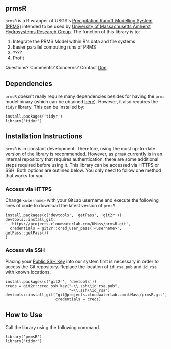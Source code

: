 prmsR
-----

`prmsR` is a R wrapper of USGS's [Precipitation Runoff Modelling System
(PRMS)](https://wwwbrr.cr.usgs.gov/projects/SW_MoWS/PRMS.html) intended
to be used by [University of Massachusetts Amherst Hydrosystems Research
Group](http://blogs.umass.edu/hydrosystems/). The function of this
library is to:

1.  Integrate the PRMS Model within R's data and file systems
2.  Easier parallel computing runs of PRMS
3.  ????
4.  Profit

Questions? Comments? Concerns? Contact [Don](mailto:donpark@umass.edu).

Dependencies
------------

`prmsR` doesn't really require many dependencies besides for having the
`prms` model binary (which can be obtained
[here](https://wwwbrr.cr.usgs.gov/projects/SW_MoWS/PRMS.html)). However,
it also requires the `tidyr` library. This can be installed by:

    install.packages('tidyr')
    library('tidyr')

Installation Instructions
-------------------------

`prmsR` is in constant development. Therefore, using the most up-to-date
version of the library is recommended. However, as `prmsR` currently is
in an internal repository that requires authentication, there are some
additional steps required before using it. This library can be accessed
via HTTPS or SSH. Both options are outlined below. You only need to
follow one method that works for you.

### Access via HTTPS

Change `<username>` with your GitLab username and execute the following
lines of code to download the latest version of `prmsR`.

    install.packages(c('devtools', 'getPass', 'git2r'))
    devtools::install_git(
      'https://projects.cloudwaterlab.com/UMass/prmsR.git', 
      credentials = git2r::cred_user_pass('<username>', getPass::getPass())
    )

### Access via SSH

Placing your [Public SSH
Key](https://projects.cloudwaterlab.com/profile/keys) into our system
first is necessary in order to access the Git repository. Replace the
location of `id_rsa.pub` and `id_rsa` with known locations.

    install.packages(c('git2r', 'devtools'))
    creds = git2r::cred_ssh_key("~\\.ssh\\id_rsa.pub",
                                "~\\.ssh\\id_rsa")
    devtools::install_git("git@projects.cloudwaterlab.com:UMass/prmsR.git",
                          credentials = creds)

How to Use
----------

Call the library using the following command.

    library('prmsR')
    library('tidyr')
